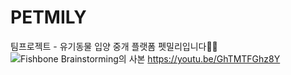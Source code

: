 # PETMILY
팀프로젝트 - 유기동물 입양 중개 플랫폼 펫밀리입니다🐶🐱
![Fishbone Brainstorming의 사본](https://github.com/zoneiiiii/petmilyFE/assets/128220837/bfc4088f-1ef3-40f2-a63d-71da65548420)
https://youtu.be/GhTMTFGhz8Y
